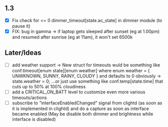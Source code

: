 ## 1.3
- [x] Fix check for <= 0 dimmer_timeout[state.ac_state] in dimmer module (to pause it)
- [x] FIX: bug in gamma -> if laptop gets sleeped after sunset (eg at 1.00pm) and resumed after sunrise (eg at 11am), it won't set 6500k

## Later/Ideas
- [ ] add weather support -> New struct for timeouts wuld be something like conf.timeout[enum state][enum weather] where enum weather = { UNWKNOWN, SUNNY, RAINY, CLOUDY } and defaults to 0 obviously -> state.weather = 0; ...or just use something like conf.temp[state.time] that cuts up to 50% at 100% cloudiness
- [ ] add a CRITICAL_ON_BATT level to customize even more various timeouts/actions
- [ ] subscribe to "interfaceEnabledChanged" signal from clightd (as soon as it is implemented in clightd) and do a capture as soon as interface became enabled (May be disable both dimmer and brightness while interface is disabled)
